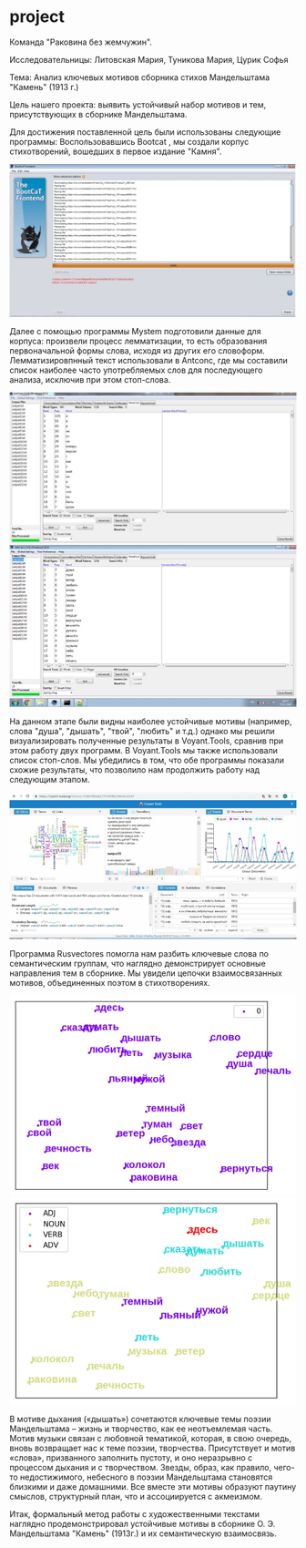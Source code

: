 # project
Команда "Раковина без жемчужин".

Исследовательницы: Литовская Мария, Туникова Мария, Цурик Софья

Тема: Анализ ключевых мотивов сборника стихов Мандельштама "Камень" (1913 г.)

Цель нашего проекта: выявить устойчивый набор мотивов и тем, присутствующих в сборнике Мандельштама.


Для достижения поставленной цель были использованы следующие программы:
Воспользовавшись Bootcat , мы создали корпус стихотворений, вошедших в первое издание "Камня".

![](boot.jpg)

Далее с помощью программы Mystem подготовили данные для корпуса: произвели процесс лемматизации, то есть образования первоначальной формы слова, исходя из других его словоформ. Лемматизировпнный текст использовали в Antconc, где мы составили список наиболее часто употребляемых слов для последующего анализа, исключив при этом стоп-слова. 

![](12.JPG)
![](picture.jpg)

На данном этапе были видны наиболее устойчивые мотивы (например, слова "душа", "дышать", "твой", "любить" и т.д.) однако мы решили визуализировать полученные результаты в Voyant.Tools, сравнив при этом работу двух программ. В Voyant.Tools мы также использовали список стоп-слов. Мы убедились в том, что обе программы показали схожие результаты, что позволило нам продолжить работу над следующим этапом.

![](voyant.jpg)

Программа Rusvectores помогла нам разбить ключевые слова по семантическим группам, что наглядно демонстрирует основные направления тем в сборнике. Мы увидели цепочки взаимосвязанных мотивов, объединенных поэтом в стихотворениях.

![](rus1.jpg)
![](rus2.jpg)

В мотиве дыхания («дышать») сочетаются ключевые темы поэзии Мандельштама – жизнь и творчество, как ее неотъемлемая часть. Мотив музыки связан с любовной тематикой, которая, в свою очередь, вновь возвращает нас к теме поэзии, творчества. Присутствует и мотив «слова», призванного заполнить пустоту, и оно неразрывно с процессом дыхания и с творчеством. Звезды, образ, как правило, чего-то недостижимого, небесного в поэзии Мандельштама становятся близкими и даже домашними. Все вместе эти мотивы образуют паутину смыслов, структурный план, что и ассоциируется с акмеизмом.

Итак, формальный метод работы с художественными текстами наглядно продемонстрировал устойчивые мотивы в сборнике О. Э. Мандельштама "Камень" (1913г.) и их семантическую взаимосвязь.

